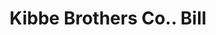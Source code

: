 ---
doi: 10.7916/D8HX2QT6
date_other: '1880'
date_other_textual: 1880-1889
form: printed ephemera
genre:
- Invoices
name:
- Kibbe Brothers Co.
object_in_context_url: https://biggert.cul.columbia.edu/items/view/ave_biggert_01805
subject_hierarchical_geographic:
- Springfield, Massachusetts, United States
subject_name:
- Kibbe Brothers Co.
title: Kibbe Brothers Co.. Bill
sort_title: Kibbe Brothers Co.. Bill
call_number: ave_biggert_01805
coordinates:
- 42.112411,-72.547455
pid: ave_biggert_01805
identifiers: ave_biggert_01805
thumbnail: false
permalink: /biggert/ave_biggert_01805/
layout: iiif-image-page
---